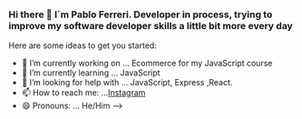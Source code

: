 ### Hi there  👋  I´m Pablo Ferreri. Developer in process, trying to improve my software developer skills a little bit more every day 

Here are some ideas to get you started:

- 🔭 I’m currently working on ... Ecommerce for my JavaScript course
- 🌱 I’m currently learning ... JavaScript 
- 🤔 I’m looking for help with ... JavaScript, Express ,React.
- 📫 How to reach me: ...[Instagram](https://www.instagram.com/pablo.ferreri_)
- 😄 Pronouns: ... He/Him
-->
